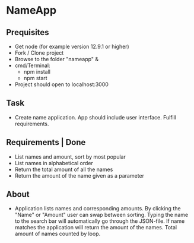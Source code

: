 # NameApp

## Prequisites

- Get node (for example version 12.9.1 or higher)
- Fork / Clone project
- Browse to the folder "nameapp" & 
- cmd/Terminal:
    - npm install
    - npm start
- Project should open to localhost:3000

## Task

- Create name application. App should include user interface. Fulfill requirements.

## Requirements | Done

- List names and amount, sort by most popular
- List names in alphabetical order
- Return the total amount of all the names
- Return the amount of the name given as a parameter

## About

- Application lists names and corresponding amounts. By clicking the "Name" or "Amount" user can swap between sorting. Typing the name to the search bar will automatically go through the JSON-file. If name matches the application will return the amount of the names. Total amount of names counted by loop.




